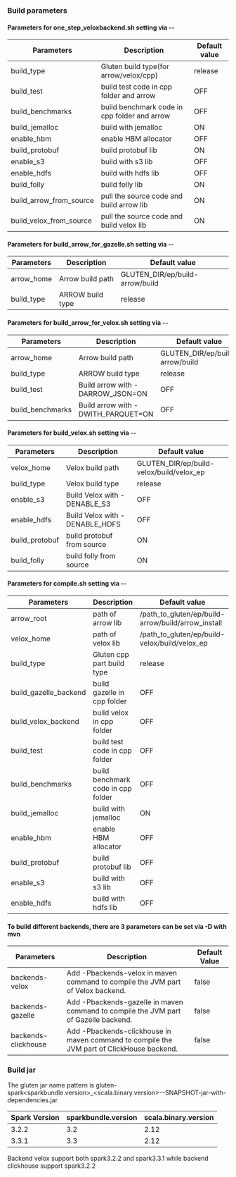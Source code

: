### Build parameters

#### Parameters for one_step_veloxbackend.sh setting via --

| Parameters | Description | Default value |
| ---------- | ----------- | ------------- |
| build_type | Gluten build type(for arrow/velox/cpp)  | release |
| build_test | build test code in cpp folder and arrow | OFF |
| build_benchmarks | build benchmark code in cpp folder and arrow| OFF |
| build_jemalloc   | build with jemalloc | ON |
| enable_hbm | enable HBM allocator      | OFF|
| build_protobuf | build protobuf lib    | ON|
| enable_s3   | build with s3 lib        | OFF|
| enable_hdfs | build with hdfs lib      | OFF|
| build_folly | build folly lib    | ON|
| build_arrow_from_source   | pull the source code and build arrow lib| ON|
| build_velox_from_source   | pull the source code and build velox lib| ON|

#### Parameters for build_arrow_for_gazelle.sh setting via --

| Parameters | Description | Default value |
| ---------- | ----------- | ------------- |
| arrow_home | Arrow build path            | GLUTEN_DIR/ep/build-arrow/build|
| build_type | ARROW build type            | release|   

#### Parameters for build_arrow_for_velox.sh setting via --

| Parameters | Description | Default value |
| ---------- | ----------- | ------------- |
| arrow_home | Arrow build path                          | GLUTEN_DIR/ep/build-arrow/build|
| build_type | ARROW build type                          | release|
| build_test | Build arrow with -DARROW_JSON=ON          | OFF           |
| build_benchmarks | Build arrow with -DWITH_PARQUET=ON  | OFF           |

#### Parameters for build_velox.sh setting via --

| Parameters | Description | Default value |
| ---------- | ----------- | ------------- |
| velox_home | Velox build path                          | GLUTEN_DIR/ep/build-velox/build/velox_ep|
| build_type | Velox build type                          | release|
| enable_s3  | Build Velox with -DENABLE_S3              | OFF           |
| enable_hdfs | Build Velox with -DENABLE_HDFS           | OFF           |
| build_protobuf | build protobuf from source            | ON           |
| build_folly |  build folly from source                 | ON           |

#### Parameters for compile.sh setting via --

| Parameters | Description | Default value |
| ---------- | ----------- | ------------- |
| arrow_root | path of arrow lib           | /path_to_gluten/ep/build-arrow/build/arrow_install |
| velox_home | path of velox lib           | /path_to_gluten/ep/build-velox/build/velox_ep |
| build_type | Gluten cpp part build type  | release |
| build_gazelle_backend | build gazelle in cpp folder | OFF |
| build_velox_backend | build velox in cpp folder | OFF |
| build_test | build test code in cpp folder      | OFF |
| build_benchmarks | build benchmark code in cpp folder | OFF |
| build_jemalloc   | build with jemalloc | ON |
| enable_hbm | enable HBM allocator      | OFF|
| build_protobuf | build protobuf lib    | OFF|
| enable_s3   | build with s3 lib        | OFF|
| enable_hdfs | build with hdfs lib      | OFF|

#### To build different backends, there are 3 parameters can be set via -D with mvn 

| Parameters                                            | Description                                                                                                                                                                         | Default Value                                       |
|-------------------------------------------------------|-------------------------------------------------------------------------------------------------------------------------------------------------------------------------------------|-----------------------------------------------------|
| backends-velox                                        | Add -Pbackends-velox in maven command to compile the JVM part of Velox backend.                                                                                                     | false                                              |
| backends-gazelle                                        | Add -Pbackends-gazelle in maven command to compile the JVM part of Gazelle backend.                                                                                                     | false                                              |
| backends-clickhouse                                   | Add -Pbackends-clickhouse in maven command to compile the JVM part of ClickHouse backend.                                                                                           | false                                              |

### Build jar

The gluten jar name pattern is gluten-spark<sparkbundle.version>_<scala.binary.version>-<version>-SNAPSHOT-jar-with-dependencies.jar

| Spark Version | sparkbundle.version | scala.binary.version |
| ---------- | ----------- | ------------- |
| 3.2.2 | 3.2 | 2.12 |
| 3.3.1 | 3.3 | 2.12 |

Backend velox support both spark3.2.2 and spark3.3.1 while backend clickhouse support spark3.2.2

